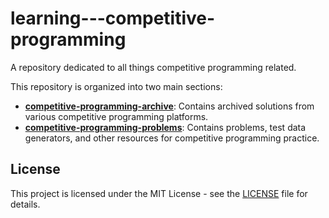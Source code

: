 # learning---competitive-programming

A repository dedicated to all things competitive programming related.

This repository is organized into two main sections:

-   **[competitive-programming-archive](competitive-programming-archive/)**: Contains archived solutions from various competitive programming platforms.
-   **[competitive-programming-problems](competitive-programming-problems/)**: Contains problems, test data generators, and other resources for competitive programming practice.

## License

This project is licensed under the MIT License - see the [LICENSE](LICENSE) file for details.